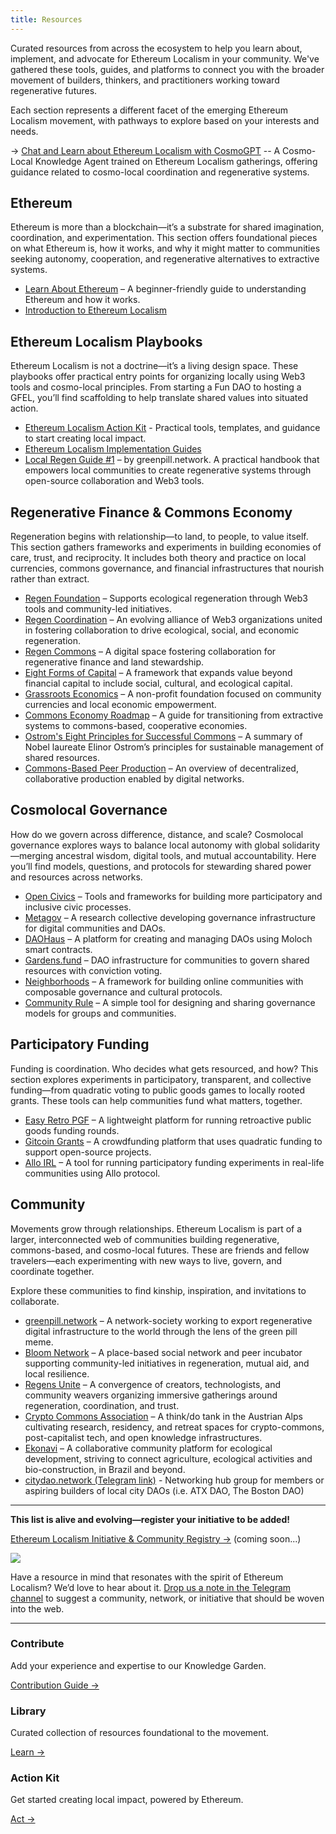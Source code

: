 ```yaml
---
title: Resources
---
```

Curated resources from across the ecosystem to help you learn about, implement, and advocate for Ethereum Localism in your community. We've gathered these tools, guides, and platforms to connect you with the broader movement of builders, thinkers, and practitioners working toward regenerative futures.

Each section represents a different facet of the emerging Ethereum Localism movement, with pathways to explore based on your interests and needs.

→ [Chat and Learn about Ethereum Localism with CosmoGPT](https://chatgpt.com/g/g-67bcda8bdffc8191bb45c9aa78064051-cosmo) -- A Cosmo-Local Knowledge Agent trained on Ethereum Localism gatherings, offering guidance related to cosmo-local coordination and regenerative systems.

## Ethereum
Ethereum is more than a blockchain—it’s a substrate for shared imagination, coordination, and experimentation. This section offers foundational pieces on what Ethereum is, how it works, and why it might matter to communities seeking autonomy, cooperation, and regenerative alternatives to extractive systems.

- [Learn About Ethereum](https://ethereum.org/en/learn/) – A beginner-friendly guide to understanding Ethereum and how it works.
- [Introduction to Ethereum Localism](/introduction)

## Ethereum Localism Playbooks
Ethereum Localism is not a doctrine—it’s a living design space. These playbooks offer practical entry points for organizing locally using Web3 tools and cosmo-local principles. From starting a Fun DAO to hosting a GFEL, you’ll find scaffolding to help translate shared values into situated action.

- [Ethereum Localism Action Kit](/introduction/action-kit) - Practical tools, templates, and guidance to start creating local impact.
- [Ethereum Localism Implementation Guides](/library/Implementation-Guides)
- [Local Regen Guide #1](https://greenpill.network/pdf/local-regen-guide.pdf) – by greenpill.network. A practical handbook that empowers local communities to create regenerative systems through open-source collaboration and Web3 tools.

## Regenerative Finance & Commons Economy
Regeneration begins with relationship—to land, to people, to value itself. This section gathers frameworks and experiments in building economies of care, trust, and reciprocity. It includes both theory and practice on local currencies, commons governance, and financial infrastructures that nourish rather than extract.

- [Regen Foundation](https://regen.foundation) – Supports ecological regeneration through Web3 tools and community-led initiatives.  
- [Regen Coordination](https://www.regencoordination.xyz/?v=1b22e7251f2f800594c2000c9bb5a316) – An evolving alliance of Web3 organizations united in fostering collaboration to drive ecological, social, and economic regeneration.
- [Regen Commons](https://regencommons.com) – A digital space fostering collaboration for regenerative finance and land stewardship.  
- [Eight Forms of Capital](https://wiki.p2pfoundation.net/Eight_Forms_of_Capital) – A framework that expands value beyond financial capital to include social, cultural, and ecological capital.  
- [Grassroots Economics](https://www.grassrootseconomics.org) – A non-profit foundation focused on community currencies and local economic empowerment.  
- [Commons Economy Roadmap](https://www.commonseconomy.org/?v=28e89012f4b0491383940ca7ba568403) – A guide for transitioning from extractive systems to commons-based, cooperative economies.  
- [Ostrom's Eight Principles for Successful Commons](https://earthbound.report/2018/01/15/elinor-ostroms-8-rules-for-managing-the-commons/) – A summary of Nobel laureate Elinor Ostrom’s principles for sustainable management of shared resources.  
- [Commons-Based Peer Production](https://wiki.p2pfoundation.net/Commons-Based_Peer_Production) – An overview of decentralized, collaborative production enabled by digital networks.

## Cosmolocal Governance
How do we govern across difference, distance, and scale? Cosmolocal governance explores ways to balance local autonomy with global solidarity—merging ancestral wisdom, digital tools, and mutual accountability. Here you’ll find models, questions, and protocols for stewarding shared power and resources across networks.

- [Open Civics](https://www.opencivics.co) – Tools and frameworks for building more participatory and inclusive civic processes.  
- [Metagov](https://metagov.org) – A research collective developing governance infrastructure for digital communities and DAOs.  
- [DAOHaus](https://daohaus.club) – A platform for creating and managing DAOs using Moloch smart contracts.  
- [Gardens.fund](https://www.gardens.fund) – DAO infrastructure for communities to govern shared resources with conviction voting.  
- [Neighborhoods](https://neighbourhoods.network) – A framework for building online communities with composable governance and cultural protocols.  
- [Community Rule](https://communityrule.info) – A simple tool for designing and sharing governance models for groups and communities.

## Participatory Funding
Funding is coordination. Who decides what gets resourced, and how? This section explores experiments in participatory, transparent, and collective funding—from quadratic voting to public goods games to locally rooted grants. These tools can help communities fund what matters, together.

- [Easy Retro PGF](https://easyretropgf.xyz) – A lightweight platform for running retroactive public goods funding rounds.  
- [Gitcoin Grants](https://grants.gitcoin.co) – A crowdfunding platform that uses quadratic funding to support open-source projects.  
- [Allo IRL](https://irl.allo.capital) – A tool for running participatory funding experiments in real-life communities using Allo protocol.

## Community
Movements grow through relationships. Ethereum Localism is part of a larger, interconnected web of communities building regenerative, commons-based, and cosmo-local futures. These are friends and fellow travelers—each experimenting with new ways to live, govern, and coordinate together.

Explore these communities to find kinship, inspiration, and invitations to collaborate.

- [greenpill.network](https://greenpill.network) – A network-society working to export regenerative digital infrastructure to the world through the lens of the green pill meme.
- [Bloom Network](https://bloomnetwork.earth) – A place-based social network and peer incubator supporting community-led initiatives in regeneration, mutual aid, and local resilience.
- [Regens Unite](https://www.regensunite.earth/) – A convergence of creators, technologists, and community weavers organizing immersive gatherings around regeneration, coordination, and trust.
- [Crypto Commons Association](https://www.crypto-commons.org/) – A think/do tank in the Austrian Alps cultivating research, residency, and retreat spaces for crypto-commons, post-capitalist tech, and open knowledge infrastructures.
- [Ekonavi](https://ekonavi.com) – A collaborative community platform for ecological development, striving to connect agriculture, ecological activities and bio-construction, in Brazil and beyond.
- [citydao.network (Telegram link)](http://t.me/citydaonetwork) - Networking hub group for members or aspiring builders of local city DAOs (i.e. ATX DAO, The Boston DAO)


---

**This list is alive and evolving—register your initiative to be added!**

[Ethereum Localism Initiative & Community Registry →]() (coming soon...)


![](assets/lovewall.jpeg)

Have a resource in mind that resonates with the spirit of Ethereum Localism? We’d love to hear about it. [Drop us a note in the Telegram channel](https://t.me/+5Enk4J4d98MyMDkx) to suggest a community, network, or initiative that should be woven into the web.


---
<div class="home-grid">
  <div class="home-card">
    <h3>Contribute</h3>
    <p>Add your experience and expertise to our Knowledge Garden.</p>
    <a href="/contribution-guide">Contribution Guide →</a>
  </div>
  
  <div class="home-card">
    <h3>Library</h3>
    <p>Curated collection of resources foundational to the movement.</p>
    <a href="/library">Learn →</a>
  </div>
  
  <div class="home-card">
    <h3>Action Kit</h3>
    <p>Get started creating local impact, powered by Ethereum.</p>
    <a href="/introduction/action-kit">Act →</a>
  </div>
</div>